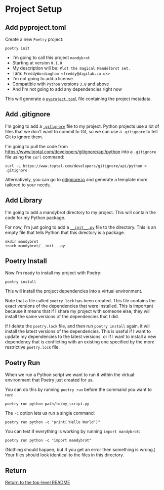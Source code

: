 # Project Setup

## Add pyproject.toml

Create a new `Poetry` project:

```shell
poetry init
```

-   I'm going to call this project `mandybrot`
-   Starting at version `0.1.0`
-   My description will be: `Plot the magical Mandelbrot set.`
-   I am: `FreddyWordingham <freddy@digilab.co.uk>`
-   I'm not going to add a license
-   Compatible with `Python` versions `3.8` and above
-   And I'm not going to add any dependencies right now

This will generate a [`pyproject.toml`](./pyproject.toml) file containing the project metadata.

## Add .gitignore

I'm going to add a [`.gitignore`](./.gitignore) file to my project.
Python projects use a lot of files that we don't want to commit to Git, so we can use a `.gitignore` to tell Git to ignore them.

I'm going to pull the code from https://www.toptal.com/developers/gitignore/api/python into a `.gitignore` file using the `curl` command:

```shell
curl -L https://www.toptal.com/developers/gitignore/api/python > .gitignore
```

Alternatively, you can go to [gitignore.io](https://gitignore.io/) and generate a template more tailored to your needs.

## Add Library

I'm going to add a mandybrot directory to my project.
This will contain the code for my Python package.

For now, I'm just going to add a [`__init__.py`](./mandybrot/__init__.py) file to the directory.
This is an empty file that tells Python that this directory is a package.

```shell
mkdir mandybrot
touch mandybrot/__init__.py
```

## Poetry Install

Now I'm ready to install my project with Poetry:

```shell
poetry install
```

This will install the project dependencies into a virtual environment.

Note that a file called `poetry.lock` has been created.
This file contains the exact versions of the dependencies that were installed.
This is important because it means that if I share my project with someone else, they will install the same versions of the dependencies that I did.

If I delete the `poetry.lock` file, and then run `poetry install` again, it will install the latest versions of the dependencies.
This is useful if I want to update my dependencies to the latest versions, or if I want to install a new dependency that is conflicting with an existing one specified by the more restrictive `poetry.lock` file.

## Poetry Run

When we run a Python script we want to run it within the virtual environment that Poetry just created for us.

You can do this by running `poetry run` before the command you want to run:

```shell
poetry run python path/to/my_script.py
```

The `-c` option lets us run a single command:

```shell
poetry run python -c "print('Hello World')"
```

You can test if everything is working by running `import mandybrot`:

```shell
poetry run python -c "import mandybrot"
```

(Nothing should happen, but if you get an error then something is wrong.)
Your files should look identical to the files in this directory.

## Return

[Return to the top-level README](./../../README.md)

